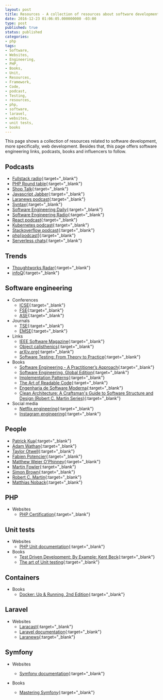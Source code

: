 ```yaml
---
layout: post
title: Resources - A collection of resources about software development
date: 2016-12-23 01:06:05.000000000 -03:00
type: post
published: true
status: published
categories:
- php
tags:
- Software,
- Websites,
- Engineering,
- PHP,
- Books,
- Unit,
- Resources,
- Framework,
- Code,
- podcast,
- Testing,
- resources,
- php,
- software,
- laravel,
- websites,
- unit tests,
- books
---
```


This page shows a collection of resources related to software development, more
specifically, web development. Besides that, this page offers software engineering
links, podcasts, books and influencers to follow.

## Podcasts

* [Fullstack radio](http://www.fullstackradio.com){:target="_blank"}
* [PHP Round table](https://www.phproundtable.com){:target="_blank"}
* [Shop Talk](http://shoptalkshow.com){:target="_blank"}
* [Javascript Jabber](https://devchat.tv/js-jabber){:target="_blank"}
* [Laranews podcast](https://laravel-news.com/podcast){:target="_blank"}
* [Syntax](https://syntax.fm){:target="_blank"}
* [Software Engineering Daily](https://softwareengineeringdaily.com){:target="_blank"}
* [Software Engineering Radio](http://www.se-radio.net){:target="_blank"}
* [React podcast](https://reactpodcast.simplecast.fm){:target="_blank"}
* [Kubernetes podcast](https://kubernetespodcast.com){:target="_blank"}
* [Stackoverflow podcast](https://stackoverflow.blog/podcast){:target="_blank"}
* [php[podcast]](https://www.phparch.com/podcast){:target="_blank"}
* [Serverless chats](https://www.serverlesschats.com){:target="_blank"}

## Trends

* [Thoughtworks Radar](https://www.thoughtworks.com/radar){:target="_blank"}
* [infoQ](https://www.infoq.com){:target="_blank"}

## Software engineering

* Conferences
  * [ICSE](https://twitter.com/ICSEconf){:target="_blank"}
  * [FSE](https://conf.researchr.org/series/fse){:target="_blank"}
  * [ASE](https://conf.researchr.org/home/ase-2020){:target="_blank"}
* Journals
  * [TSE](https://ieeexplore.ieee.org/xpl/RecentIssue.jsp?punumber=32){:target="_blank"}
  * [EMSE](https://www.springer.com/journal/10664){:target="_blank"}
* Links
  * [IEEE Software Magazine](https://publications.computer.org/software-magazine){:target="_blank"}
  * [Object calisthenics](http://williamdurand.fr/2013/06/03/object-calisthenics){:target="_blank"}
  * [arXiv.org](https://arxiv.org/list/cs.SE/recent){:target="_blank"}
  * [Software Testing: From Theory to Practice](https://sttp.site){:target="_blank"}
* Books
  * [Software Engineering - A Practitioner’s Approach](http://www.vumultan.com/Books/CS605-Software%20Engineering%20Practitioner%E2%80%99s%20Approach%20%20by%20Roger%20S.%20Pressman%20.pdf){:target="_blank"}
  * [Software Engineering, Global Edition](https://www.amazon.com/Software-Engineering-Global-Ian-Sommerville/dp/1292096136){:target="_blank"}
  * [Implementation Patterns](https://www.amazon.com/Implementation-Patterns-Kent-Beck/dp/0321413091){:target="_blank"}
  * [The Art of Readable Code](https://www.amazon.com/Art-Readable-Code-Practical-Techniques/dp/0596802293){:target="_blank"}
  * [Engenharia de Software Moderna](https://engsoftmoderna.info){:target="_blank"}
  * [Clean Architecture: A Craftsman's Guide to Software Structure and Design (Robert C. Martin Series)](https://www.goodreads.com/book/show/18043011-clean-architecture){:target="_blank"}
* Social media
  * [Netflix engineering](https://netflixtechblog.com){:target="_blank"}
  * [Instagram engineering](https://instagram-engineering.com){:target="_blank"}

## People

* [Patrick Kua](https://www.thekua.com/atwork/2014/11/the-definition-of-a-tech-lead){:target="_blank"}
* [Adam Wathan](https://adamwathan.me){:target="_blank"}
* [Taylor Otwell](https://medium.com/@taylorotwell){:target="_blank"}
* [Fabien Potencier](http://fabien.potencier.org){:target="_blank"}
* [Matthew Weier O'Phinney](https://mwop.net){:target="_blank"}
* [Martin Fowler](https://martinfowler.com){:target="_blank"}
* [Simon Brown](http://www.codingthearchitecture.com/authors/sbrown){:target="_blank"}
* [Robert C. Martin](https://blog.cleancoder.com){:target="_blank"}
* [Matthias Noback](https://matthiasnoback.nl){:target="_blank"}

## PHP

* Websites
  * [PHP Certification](http://www.zend.com/en/services/certification/php-certification){:target="_blank"}

## Unit tests

* Websites
  * [PHP Unit documentation](https://phpunit.de/){:target="_blank"}
* Books
  * [Test Driven Development: By Example: Kent Beck](https://www.amazon.com/Test-Driven-Development-Kent-Beck/dp/0321146530){:target="_blank"}
  * [The art of Unit testing](http://www.cs.umss.edu.bo/doc/material/mat_gral_137/The%20Art%20of%20Unit%20Testing%20with%20Examples%20in%20.NET%20(Manning%202009){:target="_blank"}.pdf){:target="_blank"}

## Containers

* Books
  * [Docker: Up & Running, 2nd Edition](http://shop.oreilly.com/product/0636920153566.do){:target="_blank"}

## Laravel

* Websites
  * [Laracast](https://laracasts.com){:target="_blank"}
  * [Laravel documentation](https://laravel.com/docs){:target="_blank"}
  * [Laranews](https://laravel-news.com){:target="_blank"}

## Symfony

* Websites
  * [Symfony documentation](https://symfony.com/doc/current/index.html){:target="_blank"}

* Books
  * [Mastering Symfony](https://www.packtpub.com/web-development/mastering-symfony){:target="_blank"}